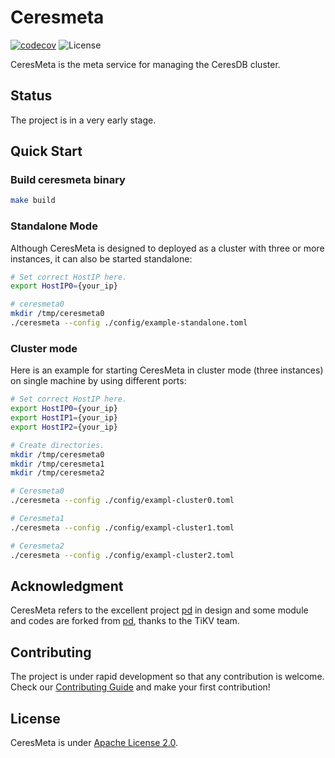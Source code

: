 # Ceresmeta

[![codecov](https://codecov.io/gh/CeresDB/ceresmeta/branch/main/graph/badge.svg?token=VTYXEAB2WU)](https://codecov.io/gh/CeresDB/ceresmeta)
![License](https://img.shields.io/badge/license-Apache--2.0-green.svg)

CeresMeta is the meta service for managing the CeresDB cluster.

## Status
The project is in a very early stage.

## Quick Start
### Build ceresmeta binary
```bash
make build
```

### Standalone Mode
Although CeresMeta is designed to deployed as a cluster with three or more instances, it can also be started standalone:
```bash
# Set correct HostIP here.
export HostIP0={your_ip}

# ceresmeta0
mkdir /tmp/ceresmeta0
./ceresmeta --config ./config/example-standalone.toml
```

### Cluster mode
Here is an example for starting CeresMeta in cluster mode (three instances) on single machine by using different ports:
```bash
# Set correct HostIP here.
export HostIP0={your_ip}
export HostIP1={your_ip}
export HostIP2={your_ip}

# Create directories.
mkdir /tmp/ceresmeta0
mkdir /tmp/ceresmeta1
mkdir /tmp/ceresmeta2

# Ceresmeta0
./ceresmeta --config ./config/exampl-cluster0.toml

# Ceresmeta1
./ceresmeta --config ./config/exampl-cluster1.toml

# Ceresmeta2
./ceresmeta --config ./config/exampl-cluster2.toml
```

## Acknowledgment
CeresMeta refers to the excellent project [pd](https://github.com/tikv/pd) in design and some module and codes are forked from [pd](https://github.com/tikv/pd), thanks to the TiKV team.

## Contributing
The project is under rapid development so that any contribution is welcome.
Check our [Contributing Guide](https://github.com/CeresDB/ceresmeta/blob/main/CONTRIBUTING.md) and make your first contribution!

## License
CeresMeta is under [Apache License 2.0](./LICENSE).
